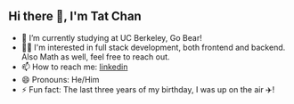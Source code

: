 ## Hi there 👋, I'm Tat Chan

<!--
**tchan102/tchan102** is a ✨ _special_ ✨ repository because its `README.md` (this file) appears on your GitHub profile.

Here are some ideas to get you started:

- 🔭 I’m currently working on ...
- 🌱 I’m currently learning ...
- 👯 I’m looking to collaborate on ...
- 🤔 I’m looking for help with ...
- 💬 Ask me about ...
- 📫 How to reach me: ...
- 😄 Pronouns: ...
- ⚡ Fun fact: ...
-->

<!-- 
- 🔭 I’m currently working on Teamcook, an AI-driven restaurant management system and Algo101, a website that would showcase how data structure works with animation
-->
- 🌱 I’m currently studying at UC Berkeley, Go Bear!
- 👨‍💻 I'm interested in full stack development, both frontend and backend. Also Math as well, feel free to reach out. 
- 📫 How to reach me: [linkedin](https://www.linkedin.com/in/tatchungchan)
- 😄 Pronouns: He/Him
- ⚡ Fun fact: The last three years of my birthday, I was up on the air ✈️!
